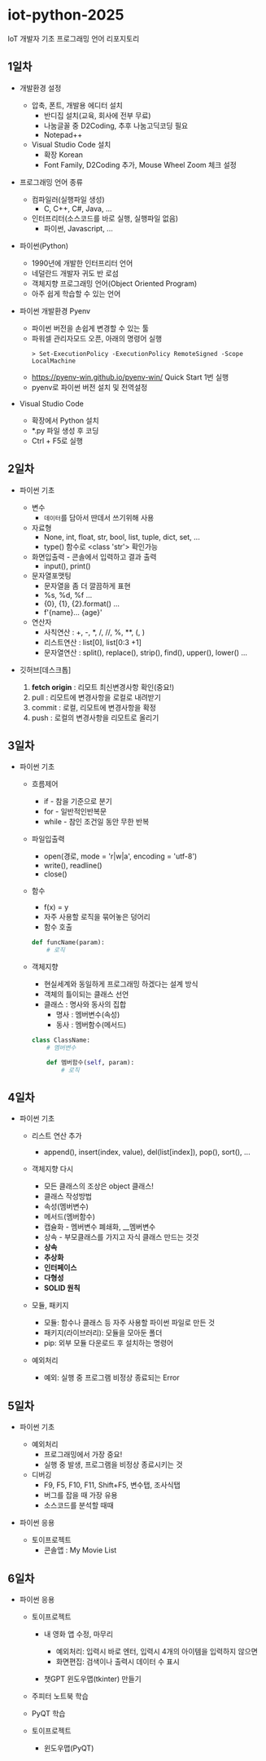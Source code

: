 # iot-python-2025
IoT 개발자 기초 프로그래밍 언어 리포지토리

## 1일차 
- 개발환경 설정
    - 압축, 폰트, 개발용 에디터 설치
        - 반디집 설치(교육, 회사에 전부 무료)
        - 나눔글꼴 중 D2Coding, 추후 나눔고딕코딩 필요
        - Notepad++ 
    - Visual Studio Code 설치
        - 확장 Korean
        - Font Family, D2Coding 추가, Mouse Wheel Zoom 체크 설정
        
- 프로그래밍 언어 종류
    - 컴파일러(실행파일 생성)
        - C, C++, C#, Java, ...
    - 인터프리터(소스코드를 바로 실행, 실행파일 없음)
        - 파이썬, Javascript, ...
    
- 파이썬(Python)
    - 1990년에 개발한 인터프리터 언어
    - 네덜란드 개발자 귀도 반 로섬
    - 객체지향 프로그래밍 언어(Object Oriented Program)
    - 아주 쉽게 학습할 수 있는 언어

- 파이썬 개발환경 Pyenv
    - 파이썬 버전을 손쉽게 변경할 수 있는 툴
    - 파워셀 관리자모드 오픈, 아래의 명령어 실행
        ```shell
        > Set-ExecutionPolicy -ExecutionPolicy RemoteSigned -Scope LocalMachine
        ```
    - https://pyenv-win.github.io/pyenv-win/ Quick Start 1번 실행
    - pyenv로 파이썬 버전 설치 및 전역설정

- Visual Studio Code
    - 확장에서 Python 설치
    - *.py 파일 생성 후 코딩
    - Ctrl + F5로 실행

## 2일차
- 파이썬 기초
    - 변수
        - `데이터`를 담아서 딴데서 쓰기위해 사용
    - 자료형
        - None, int, float, str, bool, list, tuple, dict, set, ...
        - type() 함수로 <class 'str'> 확인가능 
    - 화면입출력 - 콘솔에서 입력하고 결과 출력
        - input(), print()
    - 문자열포맷팅
        - 문자열을 좀 더 깔끔하게 표현
        - %s, %d, %f ...
        - {0}, {1}, {2}.format() ...
        - f'{name}... {age}'
    - 연산자
        - 사칙연산 : +, -, *, /, //, %, **, (, )
        - 리스트연산 : list[0], list[0:3 +1]
        - 문자열연산 : split(), replace(), strip(), find(), upper(), lower() ...

- 깃허브[데스크톱]
    1. **fetch origin** : 리모트 최신변경사항 확인(중요!)
    2. pull : 리모트에 변경사항을 로컬로 내려받기
    3. commit : 로컬, 리모트에 변경사항을 확정 
    4. push : 로컬의 변경사항을 리모트로 올리기

## 3일차
- 파이썬 기초
    - 흐름제어
        - if - 참을 기준으로 분기
        - for - 일반적인반복문
        - while - 참인 조건일 동안 무한 반복
    - 파일입출력
        - open(경로, mode = 'r|w|a', encoding = 'utf-8')
        - write(), readline()
        - close()
    - 함수
        - f(x) = y
        - 자주 사용할 로직을 묶어놓은 덩어리
        - 함수 호출
        ```python
        def funcName(param):
            # 로직
        ```
    - 객체지향
        - 현실세계와 동일하게 프로그래밍 하겠다는 설계 방식
        - 객체의 틀이되는 클래스 선언
        - 클래스 : 명사와 동사의 집합
            - 명사 : 멤버변수(속성)
            - 동사 : 멤버함수(메서드)

        ```python
        class ClassName:
            # 멤버변수

            def 멤버함수(self, param):
                # 로직
        ```

## 4일차
- 파이썬 기초
    - 리스트 연산 추가
        - append(), insert(index, value), del(list[index]), pop(), sort(), ...
    - 객체지향 다시
        - 모든 클래스의 조상은 object 클래스!
        - 클래스 작성방법
        - 속성(멤버변수)
        - 메서드(멤버함수)
        - 캡슐화 - 멤버변수 폐쇄화, __멤버변수
        - 상속 - 부모클래스를 가지고 자식 클래스 만드는 것것
        - **상속**
        - **추상화**
        - **인터페이스**
        - **다형성**
        - **SOLID 원칙**

    - 모듈, 패키지
        - 모듈: 함수나 클래스 등 자주 사용할 파이썬 파일로 만든 것
        - 패키지(라이브러리): 모듈을 모아둔 폴더
        - pip: 외부 모듈 다운로드 후 설치하는 명령어
    
    - 예외처리
        - 예외: 실행 중 프로그램 비정상 종료되는 Error

## 5일차
- 파이썬 기초
    - 예외처리
        - 프로그래밍에서 가장 중요!
        - 실행 중 발생, 프로그램을 비정상 종료시키는 것
    - 디버깅
        - F9, F5, F10, F11, Shift+F5, 변수탭, 조사식탭
        - 버그를 잡을 때 가장 유용
        - 소스코드를 분석할 때때


- 파이썬 응용
    - 토이프로젝트
        - 콘솔앱 : My Movie List

## 6일차
- 파이썬 응용
    - 토이프로젝트
        - 내 영화 앱 수정, 마무리
            - 예외처리: 입력시 바로 엔터, 입력시 4개의 아이템을 입력하지 않으면
            - 화면편집: 검색이나 출력시 데이터 수 표시

            


        - 챗GPT 윈도우맵(tkinter) 만들기

    - 주피터 노트북 학습
    - PyQT 학습

    - 토이프로젝트
        - 윈도우맵(PyQT)
